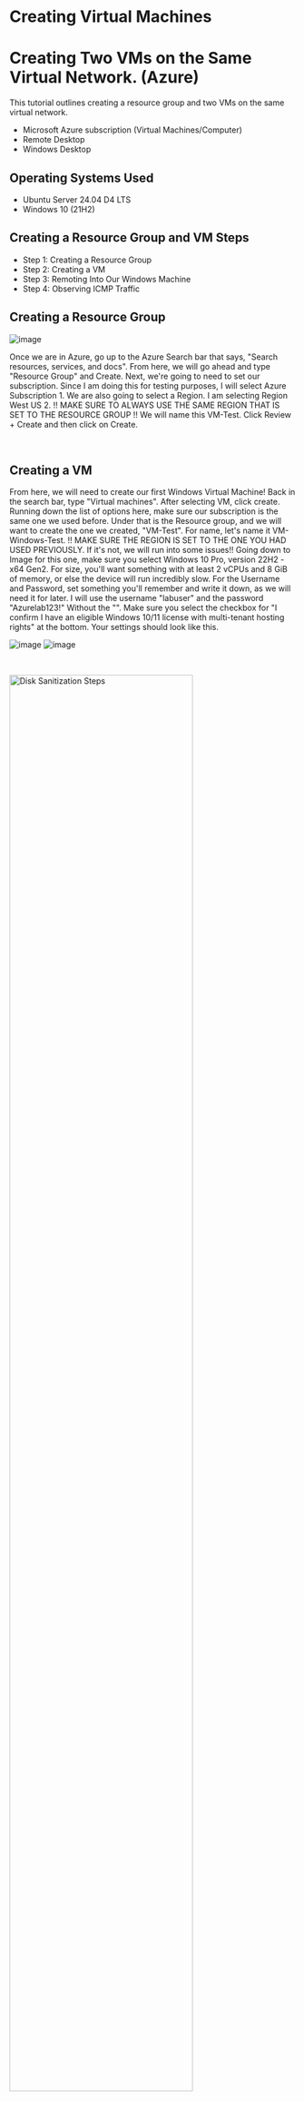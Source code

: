 

# Creating Virtual Machines
<p align="center">
</p>

<h1>Creating Two VMs on the Same Virtual Network. (Azure)</h1>
This tutorial outlines creating a resource group and two VMs on the same virtual network.<br />


- Microsoft Azure subscription (Virtual Machines/Computer)
- Remote Desktop
- Windows Desktop

<h2>Operating Systems Used </h2>

- Ubuntu Server 24.04 D4 LTS
- Windows 10 (21H2)

<h2>Creating a Resource Group and VM Steps</h2>

- Step 1: Creating a Resource Group
- Step 2: Creating a VM
- Step 3: Remoting Into Our Windows Machine
- Step 4: Observing ICMP Traffic

<h2>Creating a Resource Group</h2>

![image](https://github.com/user-attachments/assets/fec4ac63-9a48-48f2-b565-7d046611d799)

<p>
Once we are in Azure, go up to the Azure Search bar that says, "Search resources, services, and docs". From here, we will go ahead and type "Resource Group" and Create. Next, we're going to need to set our subscription. Since I am doing this for testing purposes, I will select Azure Subscription 1. We are also going to select a Region. I am selecting Region West US 2. !! MAKE SURE TO ALWAYS USE THE SAME REGION THAT IS SET TO THE RESOURCE GROUP !! We will name this VM-Test. Click Review + Create and then click on Create. 
</p>
<br />
</p>
<h2> Creating a VM </h2>
<p>
From here, we will need to create our first Windows Virtual Machine! Back in the search bar, type "Virtual machines". After selecting VM, click create. Running down the list of options here, make sure our subscription is the same one we used before. Under that is the Resource group, and we will want to create the one we created, "VM-Test". For name, let's name it VM-Windows-Test. !! MAKE SURE THE REGION IS SET TO THE ONE YOU HAD USED PREVIOUSLY. If it's not, we will run into some issues!! Going down to Image for this one, make sure you select Windows 10 Pro, version 22H2 - x64 Gen2. For size, you'll want something with at least 2 vCPUs and 8 GiB of memory, or else the device will run incredibly slow. For the Username and Password, set something you'll remember and write it down, as we will need it for later. I will use the username "labuser" and the password "Azurelab123!" Without the "". Make sure you select the checkbox for "I confirm I have an eligible Windows 10/11 license with multi-tenant hosting rights" at the bottom. Your settings should look like this.

![image](https://github.com/user-attachments/assets/405dcb50-d3b7-46a2-a00e-f37ab29c73e3)
![image](https://github.com/user-attachments/assets/983b2ece-9748-45cf-9757-d29d0d906a85)




 
</p>
<br />

<p>
<img src="https://i.imgur.com/DJmEXEB.png" height="80%" width="80%" alt="Disk Sanitization Steps"/>
</p>
<p>
Lorem ipsum dolor sit amet, consectetur adipiscing elit, sed do eiusmod tempor incididunt ut labore et dolore magna aliqua. Ut enim ad minim veniam, quis nostrud exercitation ullamco laboris nisi ut aliquip ex ea commodo consequat. Duis aute irure dolor in reprehenderit in voluptate velit esse cillum dolore eu fugiat nulla pariatur.
</p>
<br />
